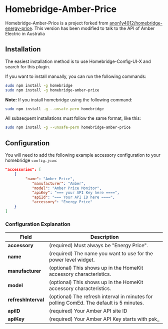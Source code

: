 # Homebridge-Amber-Price

Homebridge-Amber-Price is a project forked from [anon1y4012/homebridge-energy-price](https://github.com/anon1y4012/homebridge-energy-price). This version has been modified to talk to the API of Amber Electric in Australia

## Installation

The easiest installation method is to use Homebridge-Config-UI-X and search for this plugin.

If you want to install manually, you can run the following commands:

```bash
sudo npm install -g homebridge
sudo npm install -g homebridge-amber-price
```

**Note:** If you install homebridge using the following command:

```bash
sudo npm install -g --unsafe-perm homebridge
```

All subsequent installations must follow the same format, like this:

```bash
sudo npm install -g --unsafe-perm homebridge-amber-price
```

## Configuration

You will need to add the following example accessory configuration to your homebridge `config.json`:

```json
"accessories": [
    {
         "name": "Amber Price",
            "manufacturer": "Amber",
            "model": "Amber Price Monitor",
            "apiKey": "=== your API Key here ====",
            "apiId": "=== Your API ID here ====",
            "accessory": "Energy Price"
    }
]
```

### Configuration Explanation

Field | Description
----- | -----------
**accessory** | (required) Must always be "Energy Price".
**name** | (required) The name you want to use for the power level widget.
**manufacturer** | (optional) This shows up in the HomeKit accessory characteristics.
**model** | (optional) This shows up in the HomeKit accessory characteristics.
**refreshInterval** | (optional) The refresh interval in minutes for polling ComEd. The default is 5 minutes.
**apiID** | (required) Your Amber API site ID
**apiKey** | (required) Your Amber API Key starts with psk_

